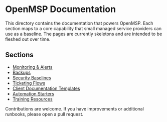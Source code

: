 # OpenMSP Documentation

This directory contains the documentation that powers OpenMSP. Each section maps to a core capability that small managed service providers can use as a baseline. The pages are currently skeletons and are intended to be fleshed out over time.

## Sections
- [Monitoring & Alerts](monitoring/README.md)
- [Backups](backups/README.md)
- [Security Baselines](security/README.md)
- [Ticketing Flows](ticketing/README.md)
- [Client Documentation Templates](client-docs/README.md)
- [Automation Starters](automation/README.md)
- [Training Resources](training/README.md)

Contributions are welcome. If you have improvements or additional runbooks, please open a pull request.
